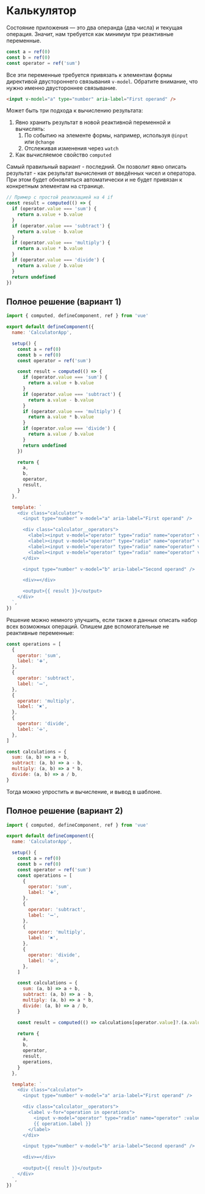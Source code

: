 # Калькулятор

Состояние приложения — это два операнда (два числа) и текущая операция. Значит, нам требуется как минимум три реактивные
переменные.

```js
const a = ref(0)
const b = ref(0)
const operator = ref('sum')
```

Все эти переменные требуется привязать к элементам формы директивой двустороннего связывания `v-model`. Обратите
внимание, что нужно именно двустороннее связывание.

```html
<input v-model="a" type="number" aria-label="First operand" />
```

Может быть три подхода к вычислению результата:

1. Явно хранить результат в новой реактивной переменной и вычислять:
   1. По событию на элементе формы, например, используя `@input` или `@change`
   2. Отслеживая изменения через `watch`
2. Как вычисляемое свойство `computed`

Самый правильный вариант - последний. Он позволит явно описать результат - как результат вычисления от введённых чисел и
оператора. При этом будет обновляться автоматически и не будет привязан к конкретным элементам на странице.

```js
// Пример с простой реализацией на 4 if
const result = computed(() => {
  if (operator.value === 'sum') {
    return a.value + b.value
  }
  if (operator.value === 'subtract') {
    return a.value - b.value
  }
  if (operator.value === 'multiply') {
    return a.value * b.value
  }
  if (operator.value === 'divide') {
    return a.value / b.value
  }
  return undefined
})
```

## Полное решение (вариант 1)

```js
import { computed, defineComponent, ref } from 'vue'

export default defineComponent({
  name: 'CalculatorApp',

  setup() {
    const a = ref(0)
    const b = ref(0)
    const operator = ref('sum')

    const result = computed(() => {
      if (operator.value === 'sum') {
        return a.value + b.value
      }
      if (operator.value === 'subtract') {
        return a.value - b.value
      }
      if (operator.value === 'multiply') {
        return a.value * b.value
      }
      if (operator.value === 'divide') {
        return a.value / b.value
      }
      return undefined
    })

    return {
      a,
      b,
      operator,
      result,
    }
  },

  template: `
    <div class="calculator">
      <input type="number" v-model="a" aria-label="First operand" />

      <div class="calculator__operators">
        <label><input v-model="operator" type="radio" name="operator" value="sum"/>➕</label>
        <label><input v-model="operator" type="radio" name="operator" value="subtract"/>➖</label>
        <label><input v-model="operator" type="radio" name="operator" value="multiply"/>✖</label>
        <label><input v-model="operator" type="radio" name="operator" value="divide"/>➗</label>
      </div>

      <input type="number" v-model="b" aria-label="Second operand" />

      <div>=</div>

      <output>{{ result }}</output>
    </div>
  `,
})
```

Решение можно немного улучшить, если также в данных описать набор всех возможных операций. Опишем две вспомогательные не
реактивные переменные:

```js
const operations = [
  {
    operator: 'sum',
    label: '➕',
  },
  {
    operator: 'subtract',
    label: '➖',
  },
  {
    operator: 'multiply',
    label: '✖',
  },
  {
    operator: 'divide',
    label: '➗',
  },
]

const calculations = {
  sum: (a, b) => a + b,
  subtract: (a, b) => a - b,
  multiply: (a, b) => a * b,
  divide: (a, b) => a / b,
}
```

Тогда можно упростить и вычисление, и вывод в шаблоне.

## Полное решение (вариант 2)

```js
import { computed, defineComponent, ref } from 'vue'

export default defineComponent({
  name: 'CalculatorApp',

  setup() {
    const a = ref(0)
    const b = ref(0)
    const operator = ref('sum')
    const operations = [
      {
        operator: 'sum',
        label: '➕',
      },
      {
        operator: 'subtract',
        label: '➖',
      },
      {
        operator: 'multiply',
        label: '✖',
      },
      {
        operator: 'divide',
        label: '➗',
      },
    ]

    const calculations = {
      sum: (a, b) => a + b,
      subtract: (a, b) => a - b,
      multiply: (a, b) => a * b,
      divide: (a, b) => a / b,
    }

    const result = computed(() => calculations[operator.value]?.(a.value, b.value))

    return {
      a,
      b,
      operator,
      result,
      operations,
    }
  },

  template: `
    <div class="calculator">
      <input type="number" v-model="a" aria-label="First operand" />

      <div class="calculator__operators">
        <label v-for="operation in operations">
          <input v-model="operator" type="radio" name="operator" :value="operation.operator"/>
          {{ operation.label }}
        </label>
      </div>

      <input type="number" v-model="b" aria-label="Second operand" />

      <div>=</div>

      <output>{{ result }}</output>
    </div>
  `,
})
```
